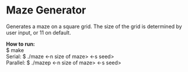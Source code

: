# Maze Generator

Generates a maze on a square grid. The size of the grid is determined by user input, or 11 on default. <br>

**How to run:**<br>
$ make<br>
Serial: $ ./maze <-n size of maze> <-s seed><br>
Parallel: $ ./mazep <-n size of maze> <-s seed><br>
